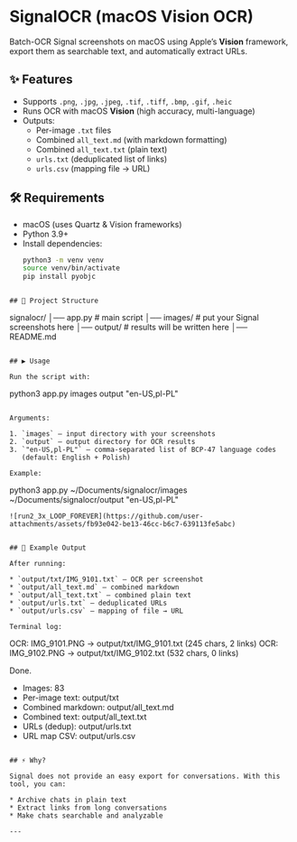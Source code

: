 # SignalOCR (macOS Vision OCR)

Batch-OCR Signal screenshots on macOS using Apple’s **Vision** framework, export them as searchable text, and automatically extract URLs.

## ✨ Features
- Supports `.png`, `.jpg`, `.jpeg`, `.tif`, `.tiff`, `.bmp`, `.gif`, `.heic`
- Runs OCR with macOS **Vision** (high accuracy, multi-language)
- Outputs:
  - Per-image `.txt` files
  - Combined `all_text.md` (with markdown formatting)
  - Combined `all_text.txt` (plain text)
  - `urls.txt` (deduplicated list of links)
  - `urls.csv` (mapping file → URL)

## 🛠 Requirements
- macOS (uses Quartz & Vision frameworks)
- Python 3.9+  
- Install dependencies:
  ```bash
  python3 -m venv venv
  source venv/bin/activate
  pip install pyobjc
```

## 📂 Project Structure

```
signalocr/
│── app.py          # main script
│── images/         # put your Signal screenshots here
│── output/         # results will be written here
│── README.md
```

## ▶️ Usage

Run the script with:

```
python3 app.py images output "en-US,pl-PL"
```

Arguments:

1. `images` – input directory with your screenshots
2. `output` – output directory for OCR results
3. `"en-US,pl-PL"` – comma-separated list of BCP-47 language codes
   (default: English + Polish)

Example:

```
python3 app.py ~/Documents/signalocr/images ~/Documents/signalocr/output "en-US,pl-PL"
```
![run2_3x_LOOP_FOREVER](https://github.com/user-attachments/assets/fb93e042-be13-46cc-b6c7-639113fe5abc)


## 📑 Example Output

After running:

* `output/txt/IMG_9101.txt` – OCR per screenshot
* `output/all_text.md` – combined markdown
* `output/all_text.txt` – combined plain text
* `output/urls.txt` – deduplicated URLs
* `output/urls.csv` – mapping of file → URL

Terminal log:

```
OCR: IMG_9101.PNG -> output/txt/IMG_9101.txt (245 chars, 2 links)
OCR: IMG_9102.PNG -> output/txt/IMG_9102.txt (532 chars, 0 links)

Done.
- Images: 83
- Per-image text: output/txt
- Combined markdown: output/all_text.md
- Combined text: output/all_text.txt
- URLs (dedup): output/urls.txt
- URL map CSV: output/urls.csv
```

## ⚡️ Why?

Signal does not provide an easy export for conversations. With this tool, you can:

* Archive chats in plain text
* Extract links from long conversations
* Make chats searchable and analyzable

---
